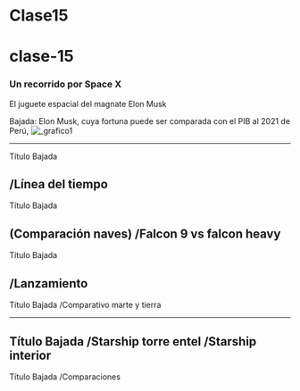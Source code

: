 # Clase15

# clase-15

### Un recorrido por Space X
El juguete espacial del magnate Elon Musk

Bajada: Elon Musk, cuya fortuna puede ser comparada con el PIB al 2021 de Perú, 
![_grafico1](https://user-images.githubusercontent.com/91480489/201703002-dc2c3723-cc3e-4e7b-abbe-1e9ff19f98e7.svg)

---

Título
Bajada

/Línea del tiempo
---
Título
Bajada

(Comparación naves)
/Falcon 9 vs falcon heavy
---
Título
Bajada

/Lanzamiento
---

Título
Bajada
/Comparativo marte y tierra

---

Título
Bajada
/Starship torre entel
/Starship interior
---

Título
Bajada
/Comparaciones
